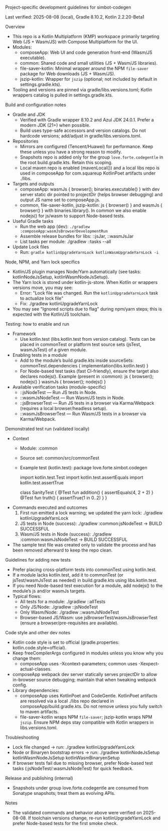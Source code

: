 Project-specific development guidelines for simbot-codegen

Last verified: 2025-08-08 (local), Gradle 8.10.2, Kotlin 2.2.20-Beta1

Overview
- This repo is a Kotlin Multiplatform (KMP) workspace primarily targeting Web (JS + Wasm/JS) with Compose Multiplatform for the UI.
- Modules:
  - composeApp: Web UI and code generation front-end (Wasm/JS executable).
  - common: Shared code and small utilities (JS + Wasm/JS libraries).
  - file-saver-kotlin: Minimal wrapper around the NPM `file-saver` package for Web downloads (JS + Wasm/JS).
  - jszip-kotlin: Wrapper for `jszip` (optional; not included by default in settings.gradle.kts).
- Tooling and versions are pinned via gradle/libs.versions.toml; Kotlin wrappers catalog is pulled in settings.gradle.kts.

Build and configuration notes
- Gradle and JDK
  - Verified with Gradle wrapper 8.10.2 and Azul JDK 24.0.1. Prefer a modern JDK (21+) when possible.
  - Build uses type-safe accessors and version catalogs. Do not hardcode versions; add/adjust in gradle/libs.versions.toml.
- Repositories
  - Mirrors are configured (Tencent/Huawei) for performance. Keep these unless you have a strong reason to modify.
  - Snapshots repo is added only for the group `love.forte.codegentle` in the root build.gradle.kts. Retain this scoping.
  - Local maven repo is enabled (mavenLocal()) and a local libs repo is used in composeApp for com.squareup KotlinPoet artifacts under ./libs.
- Targets and outputs
  - composeApp: wasmJs { browser(); binaries.executable() } with dev server static dir pointed to projectDir (helps browser debugging) and output JS name set to composeApp.js.
  - common, file-saver-kotlin, jszip-kotlin: js { browser() } and wasmJs { browser() } with binaries.library(). In common we also enable nodejs() for js/wasm to support Node-based tests.
- Useful Gradle tasks
  - Run the web app (dev): `./gradlew :composeApp:wasmJsBrowserDevelopmentRun`
  - Assemble release bundles for libs: :<module>:jsJar, :<module>:wasmJsJar
  - List tasks per module: ./gradlew :<module>:tasks --all
- Update Lock files
  - Run: `gradle kotlinUpgradeYarnLock kotlinWasmUpgradeYarnLock -i`

Node, NPM, and Yarn lock specifics
- Kotlin/JS plugin manages Node/Yarn automatically (see tasks: kotlinNodeJsSetup, kotlinWasmNodeJsSetup).
- The Yarn lock is stored under kotlin-js-store. When Kotlin or wrappers versions move, you may see:
  - Error: "Lock file was changed. Run the `kotlinUpgradeYarnLock` task to actualize lock file"
  - Fix: ./gradlew kotlinUpgradeYarnLock
- You may see "Ignored scripts due to flag" during npm/yarn steps; this is expected with the Kotlin/JS toolchain.

Testing: how to enable and run
- Framework
  - Use kotlin.test (libs.kotlin.test from version catalog). Tests can be placed in commonTest or platform test source sets (jsTest, wasmJsTest) of a given module.
- Enabling tests in a module
  - Add to the module’s build.gradle.kts inside sourceSets: commonTest.dependencies { implementation(libs.kotlin.test) }
  - For Node-based test tasks (fast CI-friendly), ensure the target also declares nodejs(). Example (present in :common):
    js { browser(); nodejs() }
    wasmJs { browser(); nodejs() }
- Available verification tasks (module-specific)
  - :<module>:jsNodeTest — Run JS tests in Node.
  - :<module>:wasmJsNodeTest — Run Wasm/JS tests in Node.
  - :<module>:jsBrowserTest — Run JS tests in a browser via Karma/Webpack (requires a local browser/headless setup).
  - :<module>:wasmJsBrowserTest — Run Wasm/JS tests in a browser via Karma/Webpack.

Demonstrated test run (validated locally)
- Context
  - Module: :common
  - Source set: common/src/commonTest
  - Example test (kotlin.test):
    package love.forte.simbot.codegen

    import kotlin.test.Test
    import kotlin.test.assertEquals
    import kotlin.test.assertTrue

    class SanityTest {
        @Test fun addition() { assertEquals(4, 2 + 2) }
        @Test fun truth() { assertTrue(1 in 0..2) }
    }
- Commands executed and outcomes
  1) First run emitted a lock warning; we updated the yarn lock:
     ./gradlew kotlinUpgradeYarnLock
  2) JS tests in Node (success):
     ./gradlew :common:jsNodeTest
     -> BUILD SUCCESSFUL
  3) Wasm/JS tests in Node (success):
     ./gradlew :common:wasmJsNodeTest
     -> BUILD SUCCESSFUL
- The sample test file was created only to validate the process and has been removed afterward to keep the repo clean.

Guidelines for adding new tests
- Prefer placing cross-platform tests into commonTest using kotlin.test.
- If a module lacks kotlin.test, add it to commonTest (or jsTest/wasmJsTest as needed) in build.gradle.kts using libs.kotlin.test.
- If you need Node-based test execution for a module, add nodejs() to the module’s js and/or wasmJs targets.
- Typical flows:
  - All tests for a module: ./gradlew :<module>:allTests
  - Only JS/Node: ./gradlew :<module>:jsNodeTest
  - Only Wasm/Node: ./gradlew :<module>:wasmJsNodeTest
  - Browser-based JS/Wasm: use jsBrowserTest/wasmJsBrowserTest (ensure a browser/pre-requisites are available).

Code style and other dev notes
- Kotlin code style is set to official (gradle.properties: kotlin.code.style=official).
- Keep freeCompilerArgs configured in modules unless you know why you change them:
  - composeApp uses -Xcontext-parameters; common uses -Xexpect-actual-classes.
- composeApp webpack dev server statically serves projectDir to allow in-browser source debugging; maintain that when tweaking webpack config.
- Library dependencies:
  - composeApp uses KotlinPoet and CodeGentle. KotlinPoet artifacts are resolved via a local ./libs repo declared in composeApp/build.gradle.kts. Do not remove unless you fully switch to maven artifacts.
  - file-saver-kotlin wraps NPM `file-saver`; jszip-kotlin wraps NPM `jszip`. Ensure NPM deps stay compatible with Kotlin wrappers in libs.versions.toml.

Troubleshooting
- Lock file changed -> run: ./gradlew kotlinUpgradeYarnLock
- Node or Binaryen bootstrap errors -> run: ./gradlew kotlinNodeJsSetup kotlinWasmNodeJsSetup kotlinWasmBinaryenSetup
- If browser tests fail due to missing browser, prefer Node-based test tasks (:jsNodeTest/:wasmJsNodeTest) for quick feedback.

Release and publishing (internal)
- Snapshots under group love.forte.codegentle are consumed from Sonatype snapshots; treat them as evolving APIs.

Notes
- The validated commands and behavior above were verified on 2025-08-08. If toolchain versions change, re-run kotlinUpgradeYarnLock and prefer Node-based tests for the first smoke check.
